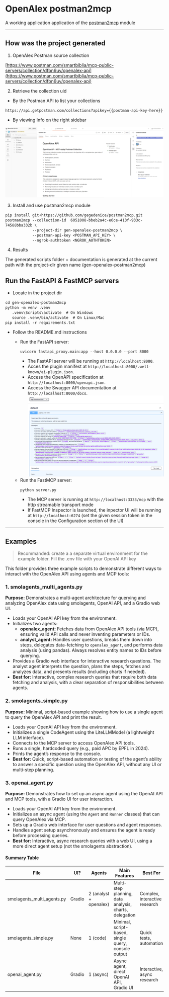 # OpenAlex postman2mcp

A working application application of the [postman2mcp](https://github.com/gegedenice/postman2mcp) module

---

## How was the project generated

1. OpenAlex Postman source collection


[https://www.postman.com/smartbiblia/mcp-public-servers/collection/dfbn6uv/openalex-api](https://www.postman.com/smartbiblia/mcp-public-servers/collection/dfbn6uv/openalex-api)

2. Retrieve the collection uid

- By the Postman API to list your collections
```
https://api.getpostman.com/collections?apikey={{postman-api-key-here}}
```
- By viewing Info on the right sidebar

![postman_collection_uid](postman_collection_uid.png)

3. Install and use postman2mcp module

```
pip install git+https://github.com/gegedenice/postman2mcp.git
postman2mcp --collection-id  6051008-bbeb2a4c-e6ce-413f-933c-74588bba332b \
            --project-dir gen-openalex-postman2mcp \
            --postman-api-key <POSTMAN_API_KEY> \
            --ngrok-authtoken <NGROK_AUTHTOKEN>
```

4. Results

The generated scripts folder + documentation is generated at the current path with the project-dir given name (gen-openalex-postman2mcp)

## Run the FastAPI & FastMCP servers

- Locate in the project dir
```
cd gen-openalex-postman2mcp
python -m venv .venv
   .venv\Scripts\activate  # On Windows
   source .venv/bin/activate  # On Linux/Mac
pip install -r requirements.txt
```
- Follow the README.md instructions

  - Run the FastAPI server:
    ```
    uvicorn fastapi_proxy.main:app --host 0.0.0.0 --port 8000
    ```
      - The FastAPI server will be running at `http://localhost:8000`.
      - Acces the plugin manifest at `http://localhost:8000/.well-known/ai-plugin.json`.
      - Access the OpenAPI specification at `http://localhost:8000/openapi.json`.
      - Access the Swagger API documentation at `http://localhost:8000/docs`.
      ![fastapi_swagger](fastapi_swagger.png)
  - Run the FastMCP server:
    ```
    python server.py
    ```
      - The MCP server is running at `http://localhost:3333/mcp` with the http streamable transport mode
      - If FastMCP Inspector is launched, the inpector UI will be running at `http://localhost:6274` (set the given session token in the console in the Configuration section of the UI)

---

## Examples

> Recommanded: create a a separate virtual environment for the example folder.
> Fill the .env file with your OpenAI API key

This folder provides three example scripts to demonstrate different ways to interact with the OpenAlex API using agents and MCP tools:

### 1. smolagents_multi_agents.py
**Purpose:** Demonstrates a multi-agent architecture for querying and analyzing OpenAlex data using smolagents, OpenAI API, and a Gradio web UI.

- Loads your OpenAI API key from the environment.
- Initializes two agents:
  - **openalex_agent:** Fetches data from OpenAlex API tools (via MCP), ensuring valid API calls and never inventing parameters or IDs.
  - **analyst_agent:** Handles user questions, breaks them down into steps, delegates data-fetching to `openalex_agent`, and performs data analysis (using pandas). Always resolves entity names to IDs before querying.
- Provides a Gradio web interface for interactive research questions. The analyst agent interprets the question, plans the steps, fetches and analyzes data, and presents results (including charts if needed).
- **Best for:** Interactive, complex research queries that require both data fetching and analysis, with a clear separation of responsibilities between agents.

### 2. smolagents_simple.py
**Purpose:** Minimal, script-based example showing how to use a single agent to query the OpenAlex API and print the result.

- Loads your OpenAI API key from the environment.
- Initializes a single CodeAgent using the LiteLLMModel (a lightweight LLM interface).
- Connects to the MCP server to access OpenAlex API tools.
- Runs a single, hardcoded query (e.g., paid APC by EPFL in 2024).
- Prints the agent’s response to the console.
- **Best for:** Quick, script-based automation or testing of the agent’s ability to answer a specific question using the OpenAlex API, without any UI or multi-step planning.

### 3. openai_agent.py
**Purpose:** Demonstrates how to set up an async agent using the OpenAI API and MCP tools, with a Gradio UI for user interaction.

- Loads your OpenAI API key from the environment.
- Initializes an async agent (using the `Agent` and `Runner` classes) that can query OpenAlex via MCP.
- Sets up a Gradio web interface for user questions and agent responses.
- Handles agent setup asynchronously and ensures the agent is ready before processing queries.
- **Best for:** Interactive, async research queries with a web UI, using a more direct agent setup (not the smolagents abstraction).

#### Summary Table

| File                      | UI?    | Agents         | Main Features                                      | Best For                        |
|---------------------------|--------|---------------|----------------------------------------------------|---------------------------------|
| smolagents_multi_agents.py| Gradio | 2 (analyst + openalex) | Multi-step planning, data analysis, charts, delegation | Complex, interactive research   |
| smolagents_simple.py      | None   | 1 (code)      | Minimal, script-based, single query, console output | Quick tests, automation         |
| openai_agent.py           | Gradio | 1 (async)     | Async agent, direct OpenAI API, Gradio UI           | Interactive, async research     |

